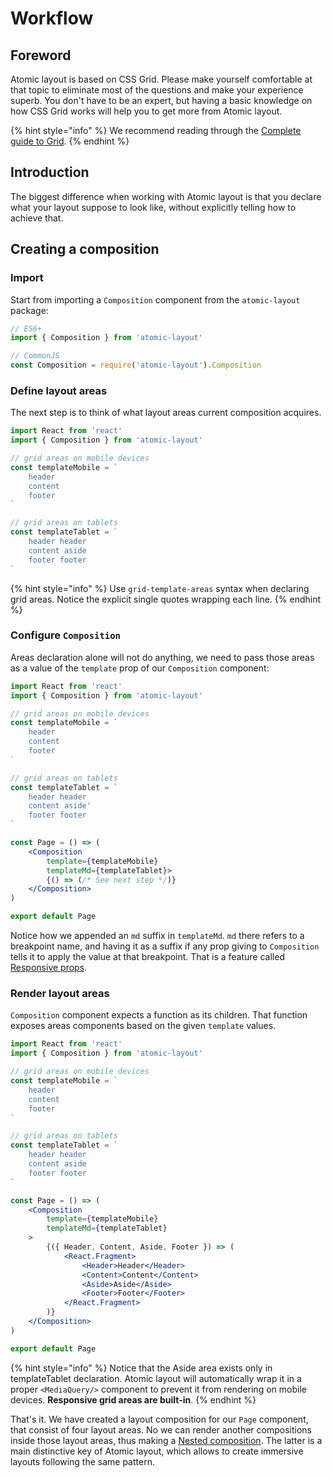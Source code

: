 # Workflow

## Foreword

Atomic layout is based on CSS Grid. Please make yourself comfortable at that topic to eliminate most of the questions and make your experience superb. You don't have to be an expert, but having a basic knowledge on how CSS Grid works will help you to get more from Atomic layout.

{% hint style="info" %}
We recommend reading through the [Complete guide to Grid](https://css-tricks.com/snippets/css/complete-guide-grid).
{% endhint %}

## Introduction

The biggest difference when working with Atomic layout is that you declare what your layout suppose to look like, without explicitly telling how to achieve that.

## Creating a composition

### Import

Start from importing a `Composition` component from the `atomic-layout` package:

```jsx
// ES6+
import { Composition } from 'atomic-layout'

// CommonJS
const Composition = require('atomic-layout').Composition
```

### Define layout areas

The next step is to think of what layout areas current composition acquires.

```jsx
import React from 'react'
import { Composition } from 'atomic-layout'

// grid areas on mobile devices
const templateMobile = `
    header
    content
    footer
`

// grid areas on tablets
const templateTablet = `
    header header
    content aside
    footer footer
`
```

{% hint style="info" %}
Use `grid-template-areas` syntax when declaring grid areas. Notice the explicit single quotes wrapping each line.
{% endhint %}

### Configure `Composition`

Areas declaration alone will not do anything, we need to pass those areas as a value of the `template` prop of our `Composition` component:

```jsx
import React from 'react'
import { Composition } from 'atomic-layout'

// grid areas on mobile devices
const templateMobile = `
    header
    content
    footer
`

// grid areas on tablets
const templateTablet = `
    header header
    content aside'
    footer footer
`

const Page = () => (
    <Composition
        template={templateMobile}
        templateMd={templateTablet}>
        {() => (/* See next step */)}
    </Composition>
)

export default Page
```

Notice how we appended an `md` suffix in `templateMd`. `md` there refers to a breakpoint name, and having it as a suffix if any prop giving to `Composition` tells it to apply the value at that breakpoint. That is a feature called [Responsive props](../../fundamentals/responsive-props.md).

### Render layout areas

`Composition` component expects a function as its children. That function exposes areas components based on the given `template` values.

```jsx
import React from 'react'
import { Composition } from 'atomic-layout'

// grid areas on mobile devices
const templateMobile = `
    header
    content
    footer
`

// grid areas on tablets
const templateTablet = `
    header header
    content aside
    footer footer
`

const Page = () => (
    <Composition
        template={templateMobile}
        templateMd={templateTablet}
    >
        {({ Header, Content, Aside, Footer }) => (
            <React.Fragment>
                <Header>Header</Header>
                <Content>Content</Content>
                <Aside>Aside</Aside>
                <Footer>Footer</Footer>
            </React.Fragment>
        )}
    </Composition>
)

export default Page
```

{% hint style="info" %}
Notice that the Aside area exists only in templateTablet declaration. Atomic layout will automatically wrap it in a proper `<MediaQuery/>` component to prevent it from rendering on mobile devices. **Responsive grid areas are built-in**.
{% endhint %}

That's it. We have created a layout composition for our `Page` component, that consist of four layout areas. No we can render another compositions inside those layout areas, thus making a [Nested composition](../../components/composition.md#nested-composition). The latter is a main distinctive key of Atomic layout, which allows to create immersive layouts following the same pattern.

